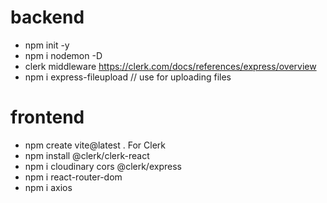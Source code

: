 # backend

- npm init -y
- npm i nodemon -D
- clerk middleware https://clerk.com/docs/references/express/overview
- npm i express-fileupload // use for uploading files

# frontend

- npm create vite@latest .
  For Clerk
- npm install @clerk/clerk-react
- npm i cloudinary cors @clerk/express
- npm i react-router-dom
- npm i axios
